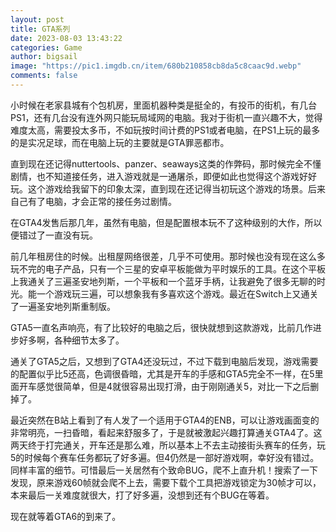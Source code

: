 ```yaml
---
layout: post
title: GTA系列
date: 2023-08-03 13:43:22
categories: Game
author: bigsail
image: "https://pic1.imgdb.cn/item/680b210858cb8da5c8caac9d.webp"
comments: false
---
```

小时候在老家县城有个包机房，里面机器种类是挺全的，有投币的街机，有几台PS1，还有几台没有连外网只能玩局域网的电脑。我对于街机一直兴趣不大，觉得难度太高，需要投太多币，不如玩按时间计费的PS1或者电脑，在PS1上玩的最多的是实况足球，而在电脑上玩的主要就是GTA罪恶都市。

直到现在还记得nuttertools、panzer、seaways这类的作弊码，那时候完全不懂剧情，也不知道接任务，进入游戏就是一通屠杀，即便如此也觉得这个游戏好好玩。这个游戏给我留下的印象太深，直到现在还记得当初玩这个游戏的场景。后来自己有了电脑，才会正常的接任务过剧情。

在GTA4发售后那几年，虽然有电脑，但是配置根本玩不了这种级别的大作，所以便错过了一直没有玩。

前几年租房住的时候。出租屋网络很差，几乎不可使用。那时候也没有现在这么多玩不完的电子产品，只有一个三星的安卓平板能做为平时娱乐的工具。在这个平板上我通关了三遍圣安地列斯，一个平板和一个蓝牙手柄，让我避免了很多无聊的时光。能一个游戏玩三遍，可以想象我有多喜欢这个游戏。最近在Switch上又通关了一遍圣安地列斯重制版。

GTA5一直名声响亮，有了比较好的电脑之后，很快就想到这款游戏，比前几作进步好多啊，各种细节太多了。

通关了GTA5之后，又想到了GTA4还没玩过，不过下载到电脑后发现，游戏需要的配置似乎比5还高，色调很昏暗，尤其是开车的手感和GTA5完全不一样，在5里面开车感觉很简单，但是4就很容易出现打滑，由于刚刚通关5，对比一下之后删掉了。

最近突然在B站上看到了有人发了一个适用于GTA4的ENB，可以让游戏画面变的非常明亮，一扫昏暗，看起来舒服多了，于是就被激起兴趣打算通关GTA4了。这两天终于打完通关，开车还是那么难，所以基本上不去主动接街头赛车的任务，玩5的时候每个赛车任务都玩了好多遍。但4仍然是一部好游戏啊，幸好没有错过。同样丰富的细节。可惜最后一关居然有个致命BUG，爬不上直升机！搜索了一下发现，原来游戏60帧就会爬不上去，需要下载个工具把游戏锁定为30帧才可以，本来最后一关难度就很大，打了好多遍，没想到还有个BUG在等着。

现在就等着GTA6的到来了。

